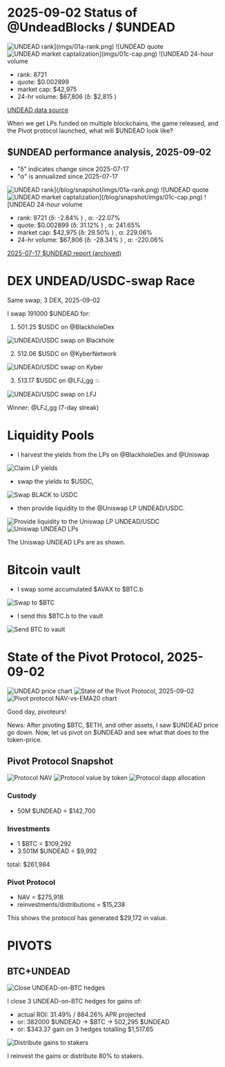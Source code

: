 # 2025-09-02 Status of @UndeadBlocks / $UNDEAD 

![$UNDEAD rank](imgs/01a-rank.png) 
![$UNDEAD quote](imgs/01b-quote.png) 
![$UNDEAD market captalization](imgs/01c-cap.png) 
![$UNDEAD 24-hour volume](imgs/01d-vol.png) 

* rank: 8721 
* quote: $0.002899 
* market cap: $42,975 
* 24-hr volume: $67,806 (δ: $2,815 ) 


[UNDEAD data source](https://www.coingecko.com/en/coins/undead-blocks) 



When we get LPs funded on multiple blockchains, the game released, and the Pivot protocol launched, what will $UNDEAD look like? 

## $UNDEAD performance analysis, 2025-09-02 

* "δ" indicates change since 2025-07-17 
* "α" is annualized since 2025-07-17 

![$UNDEAD rank](/blog/snapshot/imgs/01a-rank.png) 
![$UNDEAD quote](/blog/snapshot/imgs/01b-quote.png) 
![$UNDEAD market captalization](/blog/snapshot/imgs/01c-cap.png) 
![$UNDEAD 24-hour volume](/blog/snapshot/imgs/01d-vol.png) 

* rank: 8721 (δ: -2.84% ) , α: -22.07% 
* quote: $0.002899 (δ: 31.12% ) , α: 241.65% 
* market cap: $42,975 (δ: 29.50% ) , α: 229.06% 
* 24-hr volume: $67,806 (δ: -28.34% ) , α: -220.06% 

[2025-07-17 $UNDEAD report (archived)](https://github.com/pivoteur/biz/tree/main/blog/snapshot) 

# DEX UNDEAD/USDC-swap Race 

Same swap; 3 DEX, 2025-09-02 

I swap 191000 $UNDEAD for: 

1. 501.25 $USDC on @BlackholeDex 

![UNDEAD/USDC swap on Blackhole](imgs/02a-blackhole.png) 

2. 512.06 $USDC on @KyberNetwork 

![UNDEAD/USDC swap on Kyber](imgs/02b-kyber.png) 

3. 513.17 $USDC on @LFJ_gg 💥 

![UNDEAD/USDC swap on LFJ](imgs/02c-lfj.png) 

Winner: @LFJ_gg (7-day streak) 

# Liquidity Pools 

* I harvest the yields from the LPs on @BlackholeDex and @Uniswap 

![Claim LP yields](imgs/03a-claim.png) 

* swap the yields to $USDC, 

![Swap BLACK to USDC](imgs/03b-swap.png) 

* then provide liquidity to the @Uniswap LP UNDEAD/USDC. 

![Provide liquidity to the Uniswap LP UNDEAD/USDC](imgs/03c-provide.png) 
![Uniswap UNDEAD LPs](imgs/03d-lps.png) 

The Uniswap UNDEAD LPs are as shown. 

# Bitcoin vault 

* I swap some accumulated $AVAX to $BTC.b 

![Swap to $BTC](imgs/04a-swap.png) 

* I send this $BTC.b to the vault 

![Send BTC to vault](imgs/04b-sned.png) 


# State of the Pivot Protocol, 2025-09-02 

![UNDEAD price chart](imgs/05a-undead.png) 
![State of the Pivot Protocol, 2025-09-02](imgs/05b-assets.png) 
![Pivot protocol NAV-vs-EMA20 chart](imgs/05c-ema.png) 


Good day, pivoteurs! 

News: After pivoting $BTC, $ETH, and other assets, I saw $UNDEAD price go down. Now, let us pivot on $UNDEAD and see what that does to the token-price. 

## Pivot Protocol Snapshot 

![Protocol NAV](imgs/06a-nav.png) 
![Protocol value by token](imgs/06b-by-token.png) 
![Protocol dapp allocation](imgs/06c-by-dapp.png) 

### Custody 

* 50M $UNDEAD = $142,700 

### Investments 

* 1 $BTC = $109,292 
* 3.501M $UNDEAD = $9,992 

total: $261,984 


### Pivot Protocol 

* NAV = $275,918 
* reinvestments/distributions = $15,238 

This shows the protocol has generated $29,172 in value. 

# PIVOTS 

## BTC+UNDEAD 

![Close UNDEAD-on-BTC hedges](imgs/07a-close-undead-on-btc-hedge.png) 

I close 3 UNDEAD-on-BTC hedges for gains of: 


* actual ROI: 31.49% / 884.26% APR projected 
* or: 382000 $UNDEAD -> $BTC -> 502,295 $UNDEAD 
* or: $343.37 gain on 3 hedges totalling $1,517.65 


![Distribute gains to stakers](imgs/07b-dist-gains.png) 

I reinvest the gains or distribute 80% to stakers. 


